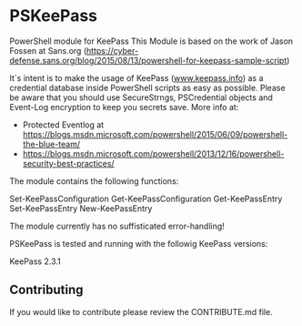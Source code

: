﻿# PSKeePass
PowerShell module for KeePass
This Module is based on the work of Jason Fossen at Sans.org (https://cyber-defense.sans.org/blog/2015/08/13/powershell-for-keepass-sample-script)

It´s intent is to make the usage of KeePass (www.keepass.info) as a credential database inside PowerShell scripts as easy
as possible. Please be aware that you should use SecureStrngs, PSCredential objects and Event-Log encryption to keep you secrets save.
More info at:
- Protected Eventlog at https://blogs.msdn.microsoft.com/powershell/2015/06/09/powershell-the-blue-team/
- https://blogs.msdn.microsoft.com/powershell/2013/12/16/powershell-security-best-practices/

The module contains the following functions:

Set-KeePassConfiguration
Get-KeePassConfiguration
Get-KeePassEntry
Set-KeePassEntry
New-KeePassEntry

The module currently has no suffisticated error-handling!

PSKeePass is tested and running with the followig KeePass versions:

KeePass 2.3.1

## Contributing
If you would like to contribute please review the CONTRIBUTE.md file.
